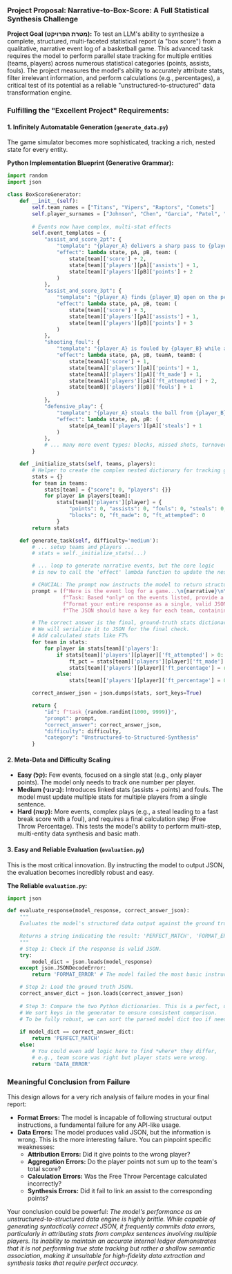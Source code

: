 ### **Project Proposal: Narrative-to-Box-Score: A Full Statistical Synthesis Challenge**

**Project Goal (מטרת הפרויקט):**
To test an LLM's ability to synthesize a complete, structured, multi-faceted statistical report (a "box score") from a qualitative, narrative event log of a basketball game. This advanced task requires the model to perform parallel state tracking for multiple entities (teams, players) across numerous statistical categories (points, assists, fouls). The project measures the model's ability to accurately attribute stats, filter irrelevant information, and perform calculations (e.g., percentages), a critical test of its potential as a reliable "unstructured-to-structured" data transformation engine.

### **Fulfilling the "Excellent Project" Requirements:**

#### **1. Infinitely Automatable Generation (`generate_data.py`)**

The game simulator becomes more sophisticated, tracking a rich, nested state for every entity.

**Python Implementation Blueprint (Generative Grammar):**

```python
import random
import json

class BoxScoreGenerator:
    def __init__(self):
        self.team_names = ["Titans", "Vipers", "Raptors", "Comets"]
        self.player_surnames = ["Johnson", "Chen", "Garcia", "Patel", "Williams", "Smith"]
        
        # Events now have complex, multi-stat effects
        self.event_templates = {
            "assist_and_score_2pt": {
                "template": "{player_A} delivers a sharp pass to {player_B}, who finishes with a 2-point layup.",
                "effect": lambda state, pA, pB, team: (
                    state[team]['score'] + 2,
                    state[team]['players'][pA]['assists'] + 1,
                    state[team]['players'][pB]['points'] + 2
                )
            },
            "assist_and_score_3pt": {
                "template": "{player_A} finds {player_B} open on the perimeter for a successful 3-point shot.",
                "effect": lambda state, pA, pB, team: (
                    state[team]['score'] + 3,
                    state[team]['players'][pA]['assists'] + 1,
                    state[team]['players'][pB]['points'] + 3
                )
            },
            "shooting_foul": {
                "template": "{player_A} is fouled by {player_B} while attempting a shot. {player_A} makes 1 of 2 free throws.",
                "effect": lambda state, pA, pB, teamA, teamB: (
                    state[teamA]['score'] + 1,
                    state[teamA]['players'][pA]['points'] + 1,
                    state[teamA]['players'][pA]['ft_made'] + 1,
                    state[teamA]['players'][pA]['ft_attempted'] + 2,
                    state[teamB]['players'][pB]['fouls'] + 1
                )
            },
            "defensive_play": {
                "template": "{player_A} steals the ball from {player_B}, leading to a fast break.",
                "effect": lambda state, pA, pB: (
                    state[pA_team]['players'][pA]['steals'] + 1
                )
            },
            # ... many more event types: blocks, missed shots, turnovers, etc.
        }

    def _initialize_stats(self, teams, players):
        # Helper to create the complex nested dictionary for tracking ground truth
        stats = {}
        for team in teams:
            stats[team] = {"score": 0, "players": {}}
            for player in players[team]:
                stats[team]['players'][player] = {
                    "points": 0, "assists": 0, "fouls": 0, "steals": 0,
                    "blocks": 0, "ft_made": 0, "ft_attempted": 0
                }
        return stats

    def generate_task(self, difficulty='medium'):
        # ... setup teams and players ...
        # stats = self._initialize_stats(...)

        # ... loop to generate narrative events, but the core logic
        # is now to call the 'effect' lambda function to update the nested stats dict ...

        # CRUCIAL: The prompt now instructs the model to return structured data
        prompt = (f"Here is the event log for a game...\n{narrative}\n\n"
                  f"Task: Based *only* on the events listed, provide a complete statistical report. "
                  f"Format your entire response as a single, valid JSON object, with no other text before or after. "
                  f"The JSON should have a key for each team, containing 'total_score' and a 'players' object.")

        # The correct answer is the final, ground-truth stats dictionary itself
        # We will serialize it to JSON for the final check.
        # Add calculated stats like FT%
        for team in stats:
            for player in stats[team]['players']:
                if stats[team]['players'][player]['ft_attempted'] > 0:
                    ft_pct = stats[team]['players'][player]['ft_made'] / stats[team]['players'][player]['ft_attempted']
                    stats[team]['players'][player]['ft_percentage'] = round(ft_pct, 2)
                else:
                    stats[team]['players'][player]['ft_percentage'] = 0.0

        correct_answer_json = json.dumps(stats, sort_keys=True)

        return {
            "id": f"task_{random.randint(1000, 9999)}",
            "prompt": prompt,
            "correct_answer": correct_answer_json,
            "difficulty": difficulty,
            "category": "Unstructured-to-Structured-Synthesis"
        }
```

#### **2. Meta-Data and Difficulty Scaling**

*   **Easy (קל):** Few events, focused on a single stat (e.g., only player points). The model only needs to track one number per player.
*   **Medium (בינוני):** Introduces linked stats (assists + points) and fouls. The model must update multiple stats for multiple players from a single sentence.
*   **Hard (קשה):** More events, complex plays (e.g., a steal leading to a fast break score with a foul), and requires a final calculation step (Free Throw Percentage). This tests the model's ability to perform multi-step, multi-entity data synthesis and basic math.

#### **3. Easy and Reliable Evaluation (`evaluation.py`)**

This is the most critical innovation. By instructing the model to output JSON, the evaluation becomes incredibly robust and easy.

**The Reliable `evaluation.py`:**
```python
import json

def evaluate_response(model_response, correct_answer_json):
    """
    Evaluates the model's structured data output against the ground truth.

    Returns a string indicating the result: 'PERFECT_MATCH', 'FORMAT_ERROR', or 'DATA_ERROR'.
    """
    # Step 1: Check if the response is valid JSON.
    try:
        model_dict = json.loads(model_response)
    except json.JSONDecodeError:
        return 'FORMAT_ERROR' # The model failed the most basic instruction.

    # Step 2: Load the ground truth JSON.
    correct_answer_dict = json.loads(correct_answer_json)
    
    # Step 3: Compare the two Python dictionaries. This is a perfect, unambiguous check.
    # We sort keys in the generator to ensure consistent comparison.
    # To be fully robust, we can sort the parsed model dict too if needed.
    
    if model_dict == correct_answer_dict:
        return 'PERFECT_MATCH'
    else:
        # You could even add logic here to find *where* they differ,
        # e.g., team score was right but player stats were wrong.
        return 'DATA_ERROR'
```

### **Meaningful Conclusion from Failure**

This design allows for a very rich analysis of failure modes in your final report:

*   **Format Errors:** The model is incapable of following structural output instructions, a fundamental failure for any API-like usage.
*   **Data Errors:** The model produces valid JSON, but the information is wrong. This is the more interesting failure. You can pinpoint specific weaknesses:
    *   **Attribution Errors:** Did it give points to the wrong player?
    *   **Aggregation Errors:** Do the player points not sum up to the team's total score?
    *   **Calculation Errors:** Was the Free Throw Percentage calculated incorrectly?
    *   **Synthesis Errors:** Did it fail to link an assist to the corresponding points?

Your conclusion could be powerful: *The model's performance as an unstructured-to-structured data engine is highly brittle. While capable of generating syntactically correct JSON, it frequently commits data errors, particularly in attributing stats from complex sentences involving multiple players. Its inability to maintain an accurate internal ledger demonstrates that it is not performing true state tracking but rather a shallow semantic association, making it unsuitable for high-fidelity data extraction and synthesis tasks that require perfect accuracy.*